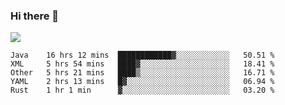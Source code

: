### Hi there 👋
![](https://github-readme-stats.vercel.app/api?username=tuichenchuxin)
<!--START_SECTION:waka-->
```text
Java    16 hrs 12 mins  ████████████▓░░░░░░░░░░░░   50.51 % 
XML     5 hrs 54 mins   ████▓░░░░░░░░░░░░░░░░░░░░   18.41 % 
Other   5 hrs 21 mins   ████▒░░░░░░░░░░░░░░░░░░░░   16.71 % 
YAML    2 hrs 13 mins   █▓░░░░░░░░░░░░░░░░░░░░░░░   06.94 % 
Rust    1 hr 1 min      ▓░░░░░░░░░░░░░░░░░░░░░░░░   03.20 % 
```
<!--END_SECTION:waka-->
